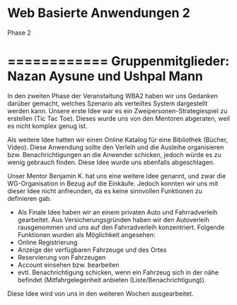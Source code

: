 Web Basierte Anwendungen 2
============
Phase 2

============
Gruppenmitglieder: 
Nazan Aysune und Ushpal Mann
============
In den zweiten Phase der Veranstaltung WBA2 haben wir uns Gedanken darüber gemacht, welches Szenario als verteiltes System dargestellt werden kann. 
Unsere erste Idee war es ein Zweipersonen-Strategiespiel zu erstellen (Tic Tac Toe). Dieses wurde uns von den Mentoren abgeraten, weil es nicht komplex genug ist. 

Als weitere Idee hatten wir einen Online Katalog für eine Bibliothek (Bücher, Video). Diese Anwendung sollte den Verleih und die Ausleihe organisieren bzw. Benachrichtigungen an die Anwender schicken, jedoch würde es zu wenig gebrauch finden. Diese Idee wurde uns ebenfalls abgeschlagen.

Unser Mentor Benjamin K. hat uns eine weitere Idee genannt, und zwar die WG-Organisation in Bezug auf die Einkäufe. Jedoch konnten wir uns mit dieser Idee nicht anfreunden, da es keine sinnvollen Funktionen zu definieren gab.

* Als Finale Idee haben wir an einem privaten Auto und Fahrradverleih gearbeitet. Aus Versicherungsgründen haben wir den Autoverleih rausgenommen und uns auf den Fahrradverleih konzentriert. Folgende Funktionen wurden als Möglichkeit angesehen: 
* Online Registrierung
* Anzeige der verfügbaren Fahrzeuge und des Ortes
* Reservierung von Fahrzeugen 
* Account einsehen bzw. bearbeiten
* evtl. Benachrichtigung schicken, wenn ein Fahrzeug sich in der nähe befindet (Mitfahrgelegenheit anbieten (Liste/Benachrichtigung)).

Diese Idee wird von uns in den weiteren Wochen ausgearbeitet. 
